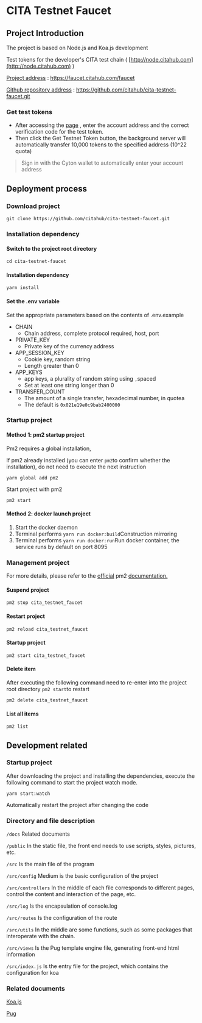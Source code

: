 # CITA Testnet Faucet

## Project Introduction

The project is based on Node.js and Koa.js development

Test tokens for the developer's CITA test chain ( [http://node.citahub.com](http://node.citahub.com) )

[Project address](https://faucet.citahub.com/faucet) : <https://faucet.citahub.com/faucet>

[Github repository address](https://github.com/citahub/cita-testnet-faucet.git) : <https://github.com/citahub/cita-testnet-faucet.git>

### Get test tokens

- After accessing the [page](https://faucet.citahub.com/faucet) , enter the account address and the correct verification code for the test token.
- Then click the Get Testnet Token button, the background server will automatically transfer 10,000 tokens to the specified address (10^22 quota)

> Sign in with the Cyton wallet to automatically enter your account address

## Deployment process

### Download project

```
git clone https://github.com/citahub/cita-testnet-faucet.git
```

### Installation dependency

#### Switch to the project root directory

```
cd cita-testnet-faucet
```

#### Installation dependency

```
yarn install
```

#### Set the .env variable

Set the appropriate parameters based on the contents of .env.example

- CHAIN
  - Chain address, complete protocol required, host, port
- PRIVATE_KEY
  - Private key of the currency address
- APP_SESSION_KEY
  - Cookie key, random string
  - Length greater than 0
- APP_KEYS
  - app keys, a plurality of random string using `,`spaced
  - Set at least one string longer than 0
- TRANSFER_COUNT
  - The amount of a single transfer, hexadecimal number, in quotea
  - The default is `0x021e19e0c9bab2400000`

### Startup project

#### Method 1: pm2 startup project

Pm2 requires a global installation,

If pm2 already installed (you can enter `pm2`to confirm whether the installation), do not need to execute the next instruction

```
yarn global add pm2
```

Start project with pm2

```
pm2 start
```

#### Method 2: docker launch project

1. Start the docker daemon
2. Terminal performs `yarn run docker:build`Construction mirroring
3. Terminal performs `yarn run docker:run`Run docker container, the service runs by default on port 8095

### Management project

For more details, please refer to the [official](http://pm2.keymetrics.io/docs/usage/process-management/) pm2 [documentation.](http://pm2.keymetrics.io/docs/usage/process-management/)

#### Suspend project

```
pm2 stop cita_testnet_faucet
```

#### Restart project

```
pm2 reload cita_testnet_faucet
```

#### Startup project

```
pm2 start cita_testnet_faucet
```

#### Delete item

After executing the following command need to re-enter into the project root directory `pm2 start`to restart

```
pm2 delete cita_testnet_faucet
```

#### List all items

```
pm2 list
```

## Development related

### Startup project

After downloading the project and installing the dependencies, execute the following command to start the project watch mode.

```
yarn start:watch
```

Automatically restart the project after changing the code

### Directory and file description

`/docs` Related documents

`/public` In the static file, the front end needs to use scripts, styles, pictures, etc.

`/src` Is the main file of the program

`/src/config` Medium is the basic configuration of the project

`/src/controllers` In the middle of each file corresponds to different pages, control the content and interaction of the page, etc.

`/src/log` Is the encapsulation of console.log

`/src/routes` Is the configuration of the route

`/src/utils` In the middle are some functions, such as some packages that interoperate with the chain.

`/src/views` Is the Pug template engine file, generating front-end html information

`/src/index.js` Is the entry file for the project, which contains the configuration for koa

### Related documents

[Koa.js](https://koa.bootcss.com/)

[Pug](https://pugjs.org/api/getting-started.html)
